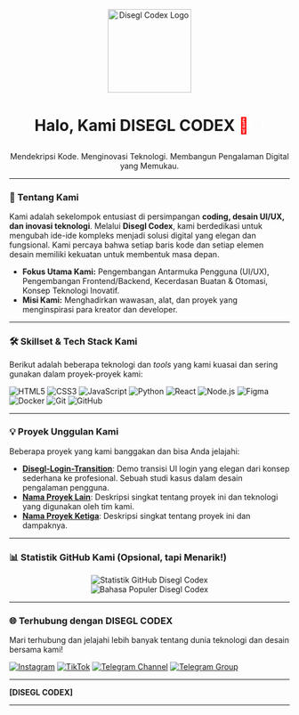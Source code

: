 <div align="center">
  <!-- Ganti 'path/to/your/logo.png' dengan URL langsung ke logo Anda di repositori ini.
       Contoh: https://raw.githubusercontent.com/diseglcodex/diseglcodex/main/assets/disegl_codex_logo.png
  -->
  <img src="https://raw.githubusercontent.com/diseglcodex/diseglcodex/main/path/to/your/logo.png" alt="Disegl Codex Logo" width="150" height="150">
  <br>
  <h1>Halo, Kami DISEGL CODEX <span style="color:#FF0000;">🔴</span><span style="color:#FFFFFF;">⚪️</span></h1>
  <p>Mendekripsi Kode. Menginovasi Teknologi. Membangun Pengalaman Digital yang Memukau.</p>
</div>

---

### **🚀 Tentang Kami**

Kami adalah sekelompok entusiast di persimpangan **coding, desain UI/UX, dan inovasi teknologi**. Melalui **Disegl Codex**, kami berdedikasi untuk mengubah ide-ide kompleks menjadi solusi digital yang elegan dan fungsional. Kami percaya bahwa setiap baris kode dan setiap elemen desain memiliki kekuatan untuk membentuk masa depan.

* **Fokus Utama Kami:** Pengembangan Antarmuka Pengguna (UI/UX), Pengembangan Frontend/Backend, Kecerdasan Buatan & Otomasi, Konsep Teknologi Inovatif.
* **Misi Kami:** Menghadirkan wawasan, alat, dan proyek yang menginspirasi para kreator dan developer.

---

### **🛠️ Skillset & Tech Stack Kami**

Berikut adalah beberapa teknologi dan *tools* yang kami kuasai dan sering gunakan dalam proyek-proyek kami:

<!-- Anda bisa menemukan lebih banyak badge keren di https://shields.io/ -->
![HTML5](https://img.shields.io/badge/HTML5-E34F26?style=for-the-badge&logo=html5&logoColor=white)
![CSS3](https://img.shields.io/badge/CSS3-1572B6?style=for-the-badge&logo=css3&logoColor=white)
![JavaScript](https://img.shields.io/badge/JavaScript-F7DF1E?style=for-the-badge&logo=javascript&logoColor=black)
![Python](https://img.shields.io/badge/Python-3776AB?style=for-the-badge&logo=python&logoColor=white)
![React](https://img.shields.io/badge/React-20232A?style=for-the-badge&logo=react&logoColor=61DAFB)
![Node.js](https://img.shields.io/badge/Node.js-339933?style=for-the-badge&logo=node.js&logoColor=white)
![Figma](https://img.shields.io/badge/Figma-F24E1E?style=for-the-badge&logo=figma&logoColor=white)
![Docker](https://img.shields.io/badge/Docker-2496ED?style=for-the-badge&logo=docker&logoColor=white)
![Git](https://img.shields.io/badge/Git-F05032?style=for-the-badge&logo=git&logoColor=white)
![GitHub](https://img.shields.io/badge/GitHub-181717?style=for-the-badge&logo=github&logoColor=white)
<!-- Tambahkan badge lain sesuai keahlian tim Anda: SQL, TypeScript, Vue.js, Angular, AWS, Azure, GCP, dll. -->

---

### **💡 Proyek Unggulan Kami**

Beberapa proyek yang kami banggakan dan bisa Anda jelajahi:

* [**Disegl-Login-Transition**](https://github.com/diseglcodex/Disegl-Login-Transition): Demo transisi UI login yang elegan dari konsep sederhana ke profesional. Sebuah studi kasus dalam desain pengalaman pengguna.
* [**Nama Proyek Lain**](https://github.com/diseglcodex/Nama-Repo-Lain): Deskripsi singkat tentang proyek ini dan teknologi yang digunakan oleh tim kami.
* [**Nama Proyek Ketiga**](https://github.com/diseglcodex/Nama-Repo-Ketiga): Deskripsi singkat tentang proyek ini dan dampaknya.

---

### **📊 Statistik GitHub Kami (Opsional, tapi Menarik!)**

<!-- Ganti 'diseglcodex' dengan username GitHub organisasi atau tim Anda -->
<div align="center">
  <img src="https://github-readme-stats.vercel.app/api?username=diseglcodex&show_icons=true&theme=dark&include_all_commits=true&count_private=true" alt="Statistik GitHub Disegl Codex" />
  <br/>
  <img src="https://github-readme-stats.vercel.app/api/top-langs/?username=diseglcodex&layout=compact&theme=dark" alt="Bahasa Populer Disegl Codex" />
</div>

---

### **🌐 Terhubung dengan DISEGL CODEX**

Mari terhubung dan jelajahi lebih banyak tentang dunia teknologi dan desain bersama kami!

[![Instagram](https://img.shields.io/badge/Instagram-E4405F?style=for-the-badge&logo=instagram&logoColor=white)](https://instagram.com/diseglcodex)
[![TikTok](https://img.shields.io/badge/TikTok-000000?style=for-the-badge&logo=tiktok&logoColor=white)](https://www.tiktok.com/@disegl7)
[![Telegram Channel](https://img.shields.io/badge/Telegram%20Channel-26A5E4?style=for-the-badge&logo=telegram&logoColor=white)](https://t.me/diseglcodex)
[![Telegram Group](https://img.shields.io/badge/Telegram%20Group-26A5E4?style=for-the-badge&logo=telegram&logoColor=white)](https://t.me/diseglcodexx)


---

**[DISEGL CODEX]**

---
